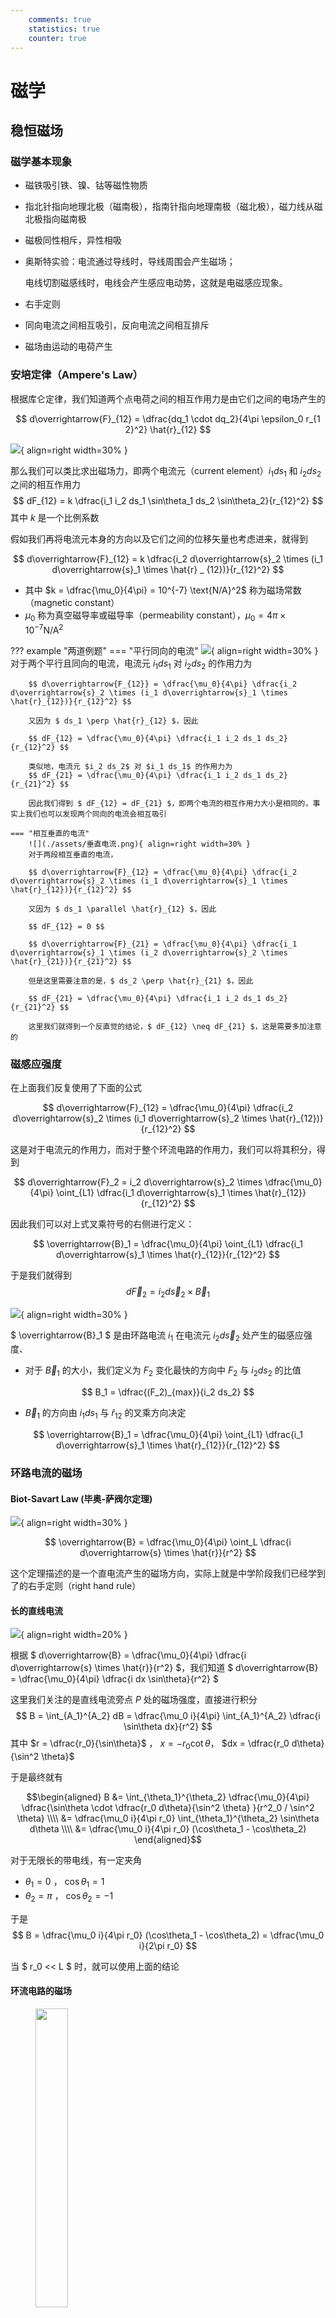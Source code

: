 ```yaml
---
    comments: true
    statistics: true
    counter: true
---
```


# 磁学

## 稳恒磁场

### 磁学基本现象

- 磁铁吸引铁、镍、钴等磁性物质
- 指北针指向地理北极（磁南极），指南针指向地理南极（磁北极），磁力线从磁北极指向磁南极
- 磁极同性相斥，异性相吸
- 奥斯特实验：电流通过导线时，导线周围会产生磁场；

    电线切割磁感线时，电线会产生感应电动势，这就是电磁感应现象。

- 右手定则
- 同向电流之间相互吸引，反向电流之间相互排斥
- 磁场由运动的电荷产生

### 安培定律（Ampere's Law）

根据库仑定律，我们知道两个点电荷之间的相互作用力是由它们之间的电场产生的

$$ d\overrightarrow{F}_{12} = \dfrac{dq_1 \cdot dq_2}{4\pi \epsilon_0 r_{1 2}^2} \hat{r}_{12} $$

![](./assets/安培定律.png){ align=right width=30% }

那么我们可以类比求出磁场力，即两个电流元（current element）$i_1ds_1$ 和 $i_2ds_2$ 之间的相互作用力
$$ dF_{12} = k \dfrac{i_1 i_2 ds_1 \sin\theta_1 ds_2 \sin\theta_2}{r_{12}^2} $$
其中 $k$ 是一个比例系数

假如我们再将电流元本身的方向以及它们之间的位移矢量也考虑进来，就得到

$$ d\overrightarrow{F}_{12} = k \dfrac{i_2 d\overrightarrow{s}_2 \times (i_1 d\overrightarrow{s}_1 \times \hat{r} _ {12})}{r_{12}^2} $$

- 其中 $k = \dfrac{\mu_0}{4\pi} = 10^{-7} \text{N/A}^2$ 称为磁场常数（magnetic constant）
- $\mu_0$ 称为真空磁导率或磁导率（permeability constant），$\mu_0 = 4\pi \times 10^{-7} \text{N/A}^2$

??? example "两道例题"
    === "平行同向的电流"
        ![](./assets/平行同向电流.png){ align=right width=30% }
        对于两个平行且同向的电流，电流元 $i_1 ds_1$ 对 $i_2 ds_2$ 的作用力为

        $$ d\overrightarrow{F_{12}} = \dfrac{\mu_0}{4\pi} \dfrac{i_2 d\overrightarrow{s}_2 \times (i_1 d\overrightarrow{s}_1 \times \hat{r}_{12})}{r_{12}^2} $$

        又因为 $ ds_1 \perp \hat{r}_{12} $，因此

        $$ dF_{12} = \dfrac{\mu_0}{4\pi} \dfrac{i_1 i_2 ds_1 ds_2}{r_{12}^2} $$

        类似地，电流元 $i_2 ds_2$ 对 $i_1 ds_1$ 的作用力为
        $$ dF_{21} = \dfrac{\mu_0}{4\pi} \dfrac{i_1 i_2 ds_1 ds_2}{r_{21}^2} $$

        因此我们得到 $ dF_{12} = dF_{21} $，即两个电流的相互作用力大小是相同的，事实上我们也可以发现两个同向的电流会相互吸引

    === "相互垂直的电流"
        ![](./assets/垂直电流.png){ align=right width=30% }
        对于两段相互垂直的电流，

        $$ d\overrightarrow{F}_{12} = \dfrac{\mu_0}{4\pi} \dfrac{i_2 d\overrightarrow{s}_2 \times (i_1 d\overrightarrow{s}_1 \times \hat{r}_{12})}{r_{12}^2} $$

        又因为 $ ds_1 \parallel \hat{r}_{12} $，因此

        $$ dF_{12} = 0 $$

        $$ d\overrightarrow{F}_{21} = \dfrac{\mu_0}{4\pi} \dfrac{i_1 d\overrightarrow{s}_1 \times (i_2 d\overrightarrow{s}_2 \times \hat{r}_{21})}{r_{21}^2} $$

        但是这里需要注意的是，$ ds_2 \perp \hat{r}_{21} $，因此

        $$ dF_{21} = \dfrac{\mu_0}{4\pi} \dfrac{i_1 i_2 ds_1 ds_2}{r_{21}^2} $$

        这里我们就得到一个反直觉的结论，$ dF_{12} \neq dF_{21} $，这是需要多加注意的

### 磁感应强度

在上面我们反复使用了下面的公式

$$ d\overrightarrow{F}_{12} = \dfrac{\mu_0}{4\pi} \dfrac{i_2 d\overrightarrow{s}_2 \times (i_1 d\overrightarrow{s}_2 \times \hat{r}_{12})}{r_{12}^2} $$

这是对于电流元的作用力，而对于整个环流电路的作用力，我们可以将其积分，得到

$$ d\overrightarrow{F}_2 = i_2 d\overrightarrow{s}_2 \times \dfrac{\mu_0}{4\pi} \oint_{L1} \dfrac{i_1 d\overrightarrow{s}_1 \times \hat{r}_{12}}{r_{12}^2} $$

因此我们可以对上式叉乘符号的右侧进行定义：

$$ \overrightarrow{B}_1 = \dfrac{\mu_0}{4\pi} \oint_{L1} \dfrac{i_1 d\overrightarrow{s}_1 \times \hat{r}_{12}}{r_{12}^2} $$

于是我们就得到
$$ d\overrightarrow{F}_2 = i_2 d\overrightarrow{s}_2 \times \overrightarrow{B}_1 $$

![](./assets/两个环路电流.png){ align=right width=30% }

$ \overrightarrow{B}_1 $ 是由环路电流 $i_1$ 在电流元 $i_2 d\overrightarrow{s}_2$ 处产生的磁感应强度、

- 对于 $\overrightarrow{B}_1$ 的大小，我们定义为 $F_2$ 变化最快的方向中 $F_2$ 与 $i_2 ds_2$ 的比值

$$ B_1 = \dfrac{(F_2)_{max}}{i_2 ds_2} $$  

- $\overrightarrow{B}_1$ 的方向由 $i_1 ds_1$ 与 $\hat{r}_{12}$ 的叉乘方向决定

$$ \overrightarrow{B}_1 = \dfrac{\mu_0}{4\pi} \oint_{L1} \dfrac{i_1 d\overrightarrow{s}_1 \times \hat{r}_{12}}{r_{12}^2} $$

### 环路电流的磁场

#### Biot-Savart Law (毕奥-萨阀尔定理)

![](./assets/右手定则.png){ align=right width=30% }

$$ \overrightarrow{B} = \dfrac{\mu_0}{4\pi} \oint_L \dfrac{i d\overrightarrow{s} \times \hat{r}}{r^2} $$

这个定理描述的是一个直电流产生的磁场方向，实际上就是中学阶段我们已经学到了的右手定则（right hand rule）

#### 长的直线电流

![](./assets/长直线电流.png){ align=right width=20% }

根据 $ d\overrightarrow{B} = \dfrac{\mu_0}{4\pi} \dfrac{i d\overrightarrow{s} \times \hat{r}}{r^2} $，我们知道 $ d\overrightarrow{B} = \dfrac{\mu_0}{4\pi} \dfrac{i dx \sin\theta}{r^2} $

这里我们关注的是直线电流旁点 $P$ 处的磁场强度，直接进行积分
$$ B = \int_{A_1}^{A_2} dB = \dfrac{\mu_0 i}{4\pi} \int_{A_1}^{A_2} \dfrac{i \sin\theta dx}{r^2} $$
其中 $r = \dfrac{r_0}{\sin\theta}$ ， $x = -r_0 \cot\theta$， $dx = \dfrac{r_0 d\theta}{\sin^2 \theta}$

于是最终就有

$$\begin{aligned}
B &= \int_{\theta_1}^{\theta_2} \dfrac{\mu_0}{4\pi} \dfrac{\sin\theta \cdot \dfrac{r_0 d\theta}{\sin^2 \theta} }{r^2_0 / \sin^2 \theta} \\\\
&= \dfrac{\mu_0 i}{4\pi r_0} \int_{\theta_1}^{\theta_2} \sin\theta d\theta \\\\
&= \dfrac{\mu_0 i}{4\pi r_0} (\cos\theta_1 - \cos\theta_2)
\end{aligned}$$

对于无限长的带电线，有一定夹角

- $\theta_1 = 0$ ， $\cos\theta_1 = 1$
- $\theta_2 = \pi$ ， $\cos\theta_2 = -1$  

于是
$$ B = \dfrac{\mu_0 i}{4\pi r_0} (\cos\theta_1 - \cos\theta_2) = \dfrac{\mu_0 i}{2\pi r_0} $$ 

当 $ r_0 << L $ 时，就可以使用上面的结论

#### 环流电路的磁场
<figure>
        <img src="../assets/环流电路的磁场.png" width="35%" />
</figure>

考虑在环流电路中轴线上的一点 $A$，显然，我们有 $ \left| d\overrightarrow{B} \right| = \left| d\overrightarrow{B}' \right| $

并且根据 $ d\overrightarrow{B} = \dfrac{\mu_0}{4\pi} \dfrac{i d\overrightarrow{s} \times \hat{r}}{r^2} $ ， $ dB = \dfrac{\mu_0}{4\pi} \dfrac{i ds}{r^2} \sin\theta $ 和 $ dB_x = dB \cdot \cos\alpha $，其中 $\alpha$ 是直径与电流元到点 $A$ 连线的夹角。

又因为此时电流元方向始终和电流元与点 $A$ 的连线方向垂直，因此 $\theta = \dfrac{\pi}{2}$，同时我们还有 $r = r_0 / \sin\alpha$，于是 

$$\begin{aligned}
B_x &= \oint B_x = \oint dB \cos\alpha \\\\
&= \dfrac{\mu_0 i}{4\pi} \oint \dfrac{ds}{r^2} \cos\alpha \\\\
&= \dfrac{\mu_0 i}{4\pi} \oint \dfrac{\sin^2 \alpha}{r_0^2} \cos\alpha ds \\\\
&= \dfrac{\mu_0 i}{4\pi r_0^2} \sin^2 \alpha \cos\alpha \cdot 2\pi R \\\\
\end{aligned}$$

最后我们把带有 $\alpha$ 的项消掉 

$\sin \alpha = \dfrac{r_0}{\sqrt{r_0^2 + R^2}}  $ ， $ \cos\alpha = \dfrac{R}{\sqrt{r_0^2 + R^2}}$   

就得到
$$ B = \dfrac{\mu_0}{2} \dfrac{iR^2}{(R^2 + r_0^2)^{3/2}} $$

!!! tip
    实际上分母就是电流元与点 $A$ 的距离的三次方，在记忆时不必死记硬背

- 在环流电路的中心时，$r_0 = 0$，$B = \dfrac{\mu_0 i}{2R}$
- 当 $r_0 >> R$ 时，$B = \dfrac{\mu_0 i R^2}{2r_0^3}$
- 同样的，环流电路产生的磁感应强度方向由右手定则决定

!!! note "磁偶极矩"
    对环流电路产生的的磁感应强度可以做一些形式上的变换
    $$ B = \dfrac{\mu_0 i R^2}{2r_0^3} = \dfrac{\mu_0 i \pi R^2}{2\pi r_0^3} = \dfrac{\mu_0 i A}{2\pi r_0^3} $$

    于是我们就可以定义磁偶极矩为电流大小与环流电路包裹住的圆形截面面积的乘积：
    $$ \mu = iA = i\pi R^2 $$
    $$ B = \dfrac{\mu_0 i R^2}{2r_0^3} = \dfrac{\mu_0}{2\pi} \dfrac{\mu}{r_0^3} $$

    ![](./assets/多匝线圈的磁偶极矩.png){ align=right width=24% }

    对于多匝的线圈，磁偶极矩可以定义为
    $$ \mu = iA = Ni\pi R^2 $$
    事实上，有
    $$ \overrightarrow{\mu} = i\overrightarrow{A} $$

#### 螺线管（solenoid）的磁场

![](./assets/螺线管.png){ align=right width=24% }

在实际实验中，我们通常使用螺线管来产生恒定不变的磁场。

一根螺线管是一条在半径为 $R$，长度为 $L$ 的圆柱体上缠绕的电线，其中每单位长度绕 $n$ 匝，通过的电流大小为 $i$.

当 $R<<L$ 时，螺线管内部的磁场就可以认为是大小恒定不变的，且方向沿着圆柱的轴线方向。我们可以使用安培定律来求出这个磁场的大小。

<figure>
        <img src="../assets/螺线管内部的磁场大小.png" width="55%" />
</figure>

如上图所示，螺线管长度为 $L$，半径为 $R$，每单位长度绕 $n$ 匝线圈，点 $P$ 与螺线管中心的距离为 $x$。

首先我们由环流电路的磁场公式，得到

$$ dB = \dfrac{\mu_0}{2} \dfrac{R^2 in dl}{[ R^2 + (x-l)^2 ]^{3/2}} $$

$$ B = \dfrac{\mu_0}{2} \int_{-L/2}^{L/2} \dfrac{R^2 in dl}{[ R^2 + (x-l)^2 ]^{3/2}}  $$

同时我们还有

$ r = \sqrt{R^2 + (x-l)^2} = \dfrac{R}{\sin\beta} $

$ \dfrac{x-l}{R} = \cot\beta \Rightarrow dl = \dfrac{R}{\sin^2\beta} d \beta $

于是代入进去我们就得到

$$\begin{aligned}
B &= \dfrac{\mu_0}{2} \int_{\beta_1}^{\beta_2} \dfrac{R^2 ni \dfrac{R}{\sin^2 \beta} d \beta }{\left( \dfrac{R^2}{\sin^2 \beta} \right)^{3/2}} \\\\
&= \dfrac{\mu_0}{2} \cdot ni \int_{\beta_1}^{\beta_2} \sin\beta d\beta \\\\
&= \dfrac{1}{2} \mu_0 ni (\cos\beta_1 - \cos\beta_2)
\end{aligned}$$

最后还有

$\cos\beta_1 = \dfrac{x+L/2}{\sqrt{R^2 + (x+L/2)^2}}       $ ， $\cos\beta_2 = \dfrac{x-L/2}{\sqrt{R^2 + (x-L/2)^2}} $

- 当螺线管是无限长（$L \to \infty$）时，在螺线管的内部，有 $\beta_1 = 0, \beta_2 = \pi$

    $ B = \dfrac{1}{2} \mu_0 ni(1+1) = \mu_0 ni $

- 在螺线管的端头时，有 $\beta_1 = 0, \beta_2 = \dfrac{\pi}{2}$

    $ B = \dfrac{1}{2} \mu_0 ni(1-0) = \dfrac{1}{2} \mu_0 ni $

### 磁场的高斯定理和安培环路定理

回顾静电场的高斯定理和安培环路定理：

- 高斯定理：$ \oiint \overrightarrow{E} \cdot d\overrightarrow{A} = \dfrac{1}{\epsilon_0} \sum q$ ， $ \nabla \cdot \overrightarrow{E} = \dfrac{\rho_e}{\epsilon_0} $   
- 环路定理：$ \oint \overrightarrow{E} \cdot d\overrightarrow{l} = 0$ ， $ \nabla \times \overrightarrow{E} = 0$

由电流产生的磁场与静电场有一些共同的特征，但磁场 $B$ 的这些特征与静电场的有所不同。

类似于电通量，我们也有磁通量的概念：通过一个面的磁感线的数量，即磁感应强度 $B$ 与有向面积 $A$ 的乘积。
$$ \Phi_B = \iint \overrightarrow{B} \cdot d\overrightarrow{A} = \iint B \cos\theta dA $$

$$ \overrightarrow{B} = \lim_{\Delta A \to 0} \dfrac{\Delta \Phi_B}{\Delta A} $$
其中 $\Phi_B$ 的单位为 $\text{T} \cdot \text{m}^2 = \text{Wb}$（韦伯）。

于是最终得到磁场的高斯定理:

$ \oiint \overrightarrow{B} \cdot d\overrightarrow{A} = 0 $ ， $ \nabla \cdot \overrightarrow{B} = 0 $

??? proof "证明磁场的高斯定理"
    <figure>
        <img src="../assets/磁场的高斯定理.png" width="35%" />
    </figure>
    目标：证明 $\oiint \overrightarrow{B} \cdot d\overrightarrow{A} = 0$

    对于电流元 $id\overrightarrow{s}$ 产生的磁场，我们有 
    $$ d\overrightarrow{B} = \dfrac{\mu_0}{4\pi} \dfrac{i d\overrightarrow{s} \times \hat{r}}{r^2} $$
    
    对于图中这一个红色的任意闭合曲面，我们可以考虑一个穿过这个曲面的小圆环（多个小圆环叠加起来就可以覆盖到整个闭合曲面）
    
    $$ dA_1^* = |dA_1 \cos\theta_1| = dA_1|\cos\theta_1|, \enspace \theta_1 > \dfrac{\pi}{2}, \enspace \cos\theta_1 < 0 $$

    $$ dA_2^* = |dA_2 \cos\theta_2| = dA_2|\cos\theta_2|, \enspace \theta_2 < \dfrac{\pi}{2}, \enspace \cos\theta_2 > 0 $$

    显然，在这个圆环上，有 $dA_1 = dA_2, \enspace |\cos\theta_1| = |\cos\theta_2|$，因此这两个小面积的磁场大小相同，面积大小相同但方向相反
    $$ d\Phi_1 = d\Phi_2 $$
    $$ d\Phi_1 + d\Phi_2 = 0 $$
    $$ \oiint \overrightarrow{B} \cdot d\overrightarrow{A} = 0 $$

![](./assets/磁场安培环路定理.png){ align=right width=25% }

$$ \oint \overrightarrow{B} \cdot d\overrightarrow{l} = \mu_0 \sum_{inloop} i $$ 

这里，$\sum_{inloop} i$ 是环路内的电流总和。对于环路内的电流，根据右手定则，电流方向与环路方向相同时，电流为正，否则为负。

如在右图中，$i_1$ 为正，$i_2$ 为负，因此 $$ \oint \overrightarrow{B} \cdot d\overrightarrow{l} = \mu_0(i_1 - i_2) $$

利用环路定理，我们就可以很方便地求出环路上的磁感应强度。

!!! note
    环路内部具体某一点的磁感应强度实际上还会受到环路外部的电流的影响，但环路外部的电流不会对 $\overrightarrow{B} \cdot d\overrightarrow{l}$ 积分后的最终结果产生影响，因为积分过后外部的电流的影响会被相互抵消。

    例如在上面的例子中 $i_3$ 对环路内部的磁场并没有影响。

!!! tip 
    ![](./assets/磁场安培环路定理1.png){ align=right width=25% }

    在使用环路定理的时候，我们只考虑**穿过环路内部**的电流，而忽略掉其他所有的内容。对于电流的方向，我们以右手定则来判断“正负”。
    
    例如在右图中
    $$ \oint \overrightarrow{B} \cdot d\overrightarrow{l} = \mu_0 (i_1 + i_3 - 2i_2) $$

#### 无限长直导线的磁场

<figure>
    <img src="../assets/无限长直导线的磁场1.png" width="35%" />
</figure>

考虑一个无限长直导线，半径为 $R$，大小为 $i$的电流均匀分布在导线内部，我们考虑距离导线的中心距离为 $r$ 处的磁场。

!!! solution "无限长直导线的磁场"
    === "$r > R$"
        ![](./assets/无限长直导线的磁场2.png){ align=right width=30% }
        首先我们选择一个半径为 $r$ 的圆环作为回路，然后对这个回路运用安培环路定理

        - 为什么？因为这样能使得环路上的磁场高度对称，大小一致，且能保证磁场方向始终沿着环路的切线方向，从而极大程度地简化计算。

        于是我们有
        $$ \oint \overrightarrow{B} \cdot d\overrightarrow{l} = B \cdot 2\pi r = \mu_0 i $$
        于是
        $$ B = \dfrac{\mu_0 i}{2\pi r} $$

    === "$r < R$"
        ![](./assets/无限长直导线的磁场3.png){ align=right width=30% }
        同理，我们还是选择一个半径为 $r$ 的圆环作为回路，但是此时环路内的电流大小为
        $$ i_{enclosed} = \dfrac{\pi r^2}{\pi R^2} i = \dfrac{r^2}{R^2} i $$
        根据环流定律
        $$ \oint \overrightarrow{B} \cdot d\overrightarrow{l} = B \cdot 2\pi r = \mu_0 i_{enclosed} = \mu_0 \dfrac{r^2}{R^2} i $$
        于是
        $$ B = \dfrac{\mu_0 r}{2\pi R^2} i $$

!!! tip
    这说明无限长直导线的磁场在 $r=R$ 处磁场达到最大
    <figure>
        <img src="../assets/无限长直导线的磁场4.png" width="45%" />
    </figure>

#### 无穷电流面的磁场

<figure>
    <img src="../assets/无穷电流面的磁场.png" width="50%" />
</figure>

考虑一个单位长度有 $n$ 条导线组成的无限电流面，每条导线带有的电流大小为 $i$。

由对称性可知，在垂直于电流面方向（图中水平方向）上的磁场大小为零；而在平行于电流面方向（图中竖直方向）上的磁场大小相等，方向相反。

取一个边长为 $w$ 的正方形回路，根据安培环路定理，我们有
$$ \oint \overrightarrow{B} \cdot d\overrightarrow{l} = Bw + 0 + Bw + 0 = 2Bw = \mu_0 nwi $$
于是
$$ B = \dfrac{1}{2} \mu_0 ni$$

#### 无穷螺线管的磁场

<figure>
    <img src="../assets/无穷螺线管的磁场.png" width="60%" />
</figure>

!!! info "为何使用螺线管产生稳定的磁场？"
    前面我们提到过，产生稳定的电场时，我们可以使用平行板电容器；而产生稳定的磁场时，我们可以使用螺线管。

    如果我们把螺线管沿着纵向切一刀，并从截面方向来看，就可以看到两个大小相等，方向相反的电流面，这与电容器的两个极板很类似：

    - 在电流面的两侧，两个电流面产生的磁场方向相反，相互抵消，总磁场大小为零
    - 在电流面的中间，两个电流面产生的磁场方向相同，相互叠加，总磁场大小为

    $$ B = \mu_0 ni $$

或者我们也可以使用安培环路定理来求解
$$ \oint \overrightarrow{B} \cdot d\overrightarrow{l} = Bw = \mu_0 nwi $$
于是
$$ B = \mu_0 ni $$

#### 螺绕环的磁场

<figure>
    <img src="../assets/螺绕环的磁场.png" width="55%" />
</figure>

- 在螺绕环外，磁场大小为零
- 在螺绕环内，记螺绕环总的电流数量为 $N$，每个电流大小为 $i$

$$ \oint \overrightarrow{B} \cdot d\overrightarrow{l} = B \cdot 2\pi r = \mu_0 Ni $$

$$ B = \dfrac{\mu_0 Ni}{2\pi r} = \mu_0 ni $$

!!! summary "常见的几种模型的磁场大小"
    - 无限长直导线

        - 导线外部：$B = \dfrac{\mu_0 i}{2\pi r}$
        - 导线内部：$B = \dfrac{\mu_0 r}{2\pi R^2} i$

    - 无限电流面：$B = \dfrac{1}{2} \mu_0 ni$
    - 无限螺线管：$B = \mu_0 ni$
    - 螺绕环：$B = \mu_0 ni$
    - 圆环轴线上的磁场：$B \propto \dfrac{\mu_0 i R^2}{2z^3}$

### 电流在磁场中受到的力和力矩

$$ d\overrightarrow{F} = i d\overrightarrow{l} \times \overrightarrow{B} $$ 

!!! warning
    判断受力的方向时要抛弃掉高中所学的所谓“左手定则”，而全部使用右手定则，即利用叉乘的性质来判断受力方向。安培力与洛伦兹力在本质上是一样的。

!!! example 
    <figure>
        <img src="../assets/电流在磁场中的受力.png" width="50%" />
    </figure>

    $F_1$ 和 $F_3$ 的计算很简单，对于 $F_2$，根据对称性很容易发现它在水平方向上的力为零，只有竖直方向上的力
    $$ F_2 = F_{\vert} = \int_0^{\pi} iBR d\theta \sin\theta = iBR \int_0^{\pi} \sin\theta d\theta = 2iBR $$

#### 矩形线圈

<figure>
    <img src="../assets/矩形线圈.png" width="400px" />
</figure>

对于一个矩形线圈，如果它绕着一个与磁场方向垂直的轴线旋转，那么它会受到一个力矩。

$$\begin{aligned}
\tau &= F_{AB} \cdot \dfrac{b}{2} \cdot \sin\theta + F_{AB} \cdot \dfrac{b}{2} \cdot \sin\theta \\
&= 2 \times (iaB \cdot \dfrac{b}{2} \cdot \sin\theta) \\
&= iBA \sin\theta
\end{aligned}$$

即
$$ \overrightarrow{tau} = iA(\overrightarrow{n} \times \overrightarrow{B}) = \overrightarrow{\mu} \times \overrightarrow{B} $$


#### 任意形状线圈

<figure>
    <img src="../assets/任意形状线圈.png" width="400px" />
</figure>

我们可以把上面的结论推广到任意形状的线圈，我们可以把任意形状的线圈分解为一个个小矩形，对所有小矩形带有的电流进行累加，发现只有最外侧的电流不会相互抵消，最终得到的电流就是这个线圈的总电流。

先分析受力
$$ dF_1 = ids_1B\sin\theta_1 $$
$$ dF_2 = ids_2B\sin\theta_2 $$
$$ ds_1 \sin\theta_1 = ds_2 \sin\theta_2 = dh $$
$$ dF_1 = dF_2 = iBdh $$

再分析力矩
$$ d\tau = dF_1 \cdot x_1 + dF_2 \cdot x_2 = iB \cdot dh \cdot (x_1 + x_2) = iB \cdot dA $$
$$ \tau = \int dL = \int iBdA = iBA $$

!!! tip
    磁偶极矩的方向可以通过右手定则来判断
    $$ \overrightarrow{\mu} = i\overrightarrow{A} $$

    线圈在磁场中收到的力矩使得它在磁场中旋转，具有使得磁偶极矩的方向转到与磁场方向相同的趋势。

!!! note 
    类似于电偶极矩的势能
    $$ U = -\overrightarrow{\p} \cdot \overrightarrow{E} $$
    磁偶极矩也有相同形式的势能
    $$ U = -\overrightarrow{\mu} \cdot \overrightarrow{B} $$

### 电荷在磁场中的运动

!!! note "洛伦兹力"
    $$ \overrightarrow{F}_L = q\overrightarrow{v} \times \overrightarrow{B} $$

    洛伦兹力不做功，洛伦兹力只改变速度方向，不改变速度大小

    洛伦兹力的方向可用右手定则来判断

    在匀强磁场中，带电粒子在垂直于磁场的平面上做圆周运动 
    $$ qvB = \dfrac{mv^2}{R} \rightarrow R = \dfrac{mv}{qB} $$
    $$ T = \dfrac{2\pi R}{v} = \dfrac{2\pi m}{qB} $$
    $$ f = \dfrac{1}{T} = \dfrac{qB}{2\pi m} $$

!!! note "质谱仪（速度选择器）"
    <figure>
        <img src="../assets/质谱仪.png" width="50%" />
    </figure>

    $$ qE = qvB \rightarrow v = \dfrac{E}{B} $$
    
    在速度选择器后紧接着一个匀强磁场，就可以根据粒子运动半径的大小来判断粒子的质荷比 

    $$ R = \dfrac{mv}{qB} $$